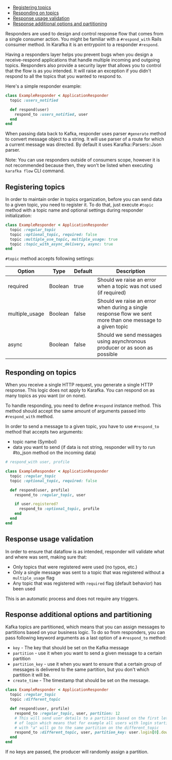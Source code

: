 - [Registering topics](#registering-topics)
- [Responding on topics](#responding-on-topics)
- [Response usage validation](#response-usage-validation)
- [Response additional options and partitioning](#response-additional-options-and-partitioning)

Responders are used to design and control response flow that comes from a single consumer action. You might be familiar with a ```#respond_with``` Rails consumer method. In Karafka it is an entrypoint to a responder ```#respond```.

Having a responders layer helps you prevent bugs when you design a receive-respond applications that handle multiple incoming and outgoing topics. Responders also provide a security layer that allows you to control that the flow is as you intended. It will raise an exception if you didn't respond to all the topics that you wanted to respond to.

Here's a simple responder example:

```ruby
class ExampleResponder < ApplicationResponder
  topic :users_notified

  def respond(user)
    respond_to :users_notified, user
  end
end
```

When passing data back to Kafka, responder uses parser ```#generate``` method to convert message object to a string. It will use parser of a route for which a current message was directed. By default it uses Karafka::Parsers::Json parser.

Note: You can use responders outside of consumers scope, however it is not recommended because then, they won't be listed when executing ```karafka flow``` CLI command.

## Registering topics

In order to maintain order in topics organization, before you can send data to a given topic, you need to register it. To do that, just execute ```#topic``` method with a topic name and optional settings during responder initialization:

```ruby
class ExampleResponder < ApplicationResponder
  topic :regular_topic
  topic :optional_topic, required: false
  topic :multiple_use_topic, multiple_usage: true
  topic :topic_with_async_delivery, async: true
end
```

```#topic``` method accepts following settings:

| Option         | Type    | Default | Description                                                                                                |
|----------------|---------|---------|------------------------------------------------------------------------------------------------------------|
| required       | Boolean | true    | Should we raise an error when a topic was not used (if required)                                           |
| multiple_usage | Boolean | false   | Should we raise an error when during a single response flow we sent more than one message to a given topic |
| async          | Boolean | false   | Should we send messages using asynchronous producer or as soon as possible                                 |

## Responding on topics

When you receive a single HTTP request, you generate a single HTTP response. This logic does not apply to Karafka. You can respond on as many topics as you want (or on none).

To handle responding, you need to define ```#respond``` instance method. This method should accept the same amount of arguments passed into ```#respond_with``` method.

In order to send a message to a given topic, you have to use ```#respond_to``` method that accepts two arguments:

  - topic name (Symbol)
  - data you want to send (if data is not string, responder will try to run #to_json method on the incoming data)

```ruby
# respond_with user, profile

class ExampleResponder < ApplicationResponder
  topic :regular_topic
  topic :optional_topic, required: false

  def respond(user, profile)
    respond_to :regular_topic, user

    if user.registered?
      respond_to :optional_topic, profile
    end
  end
end
```

## Response usage validation

In order to ensure that dataflow is as intended, responder will validate what and where was sent, making sure that:

  - Only topics that were registered were used (no typos, etc.)
  - Only a single message was sent to a topic that was registered without a ```multiple_usage``` flag
  - Any topic that was registered with ```required``` flag (default behavior) has been used

This is an automatic process and does not require any triggers.

## Response additional options and partitioning

Kafka topics are partitioned, which means that  you can assign messages to partitions based on your business logic. To do so from responders, you can pass following keyword arguments as a last option of a ```#respond_to``` method:

* ```key``` - The key that should be set on the Kafka message
* ```partition``` - use it when you want to send a given message to a certain partition
* ```partition_key``` - use it when you want to ensure that a certain group of messages is delivered to the same partition, but you don't which partition it will be.
* ```create_time``` - The timestamp that should be set on the message.

```ruby
class ExampleResponder < ApplicationResponder
  topic :regular_topic
  topic :different_topic

  def respond(user, profile)
    respond_to :regular_topic, user, partition: 12
    # This will send user details to a partition based on the first letter
    # of login which means that for example all users with login starting
    # with "a" will go to the same partition on the different_topic
    respond_to :different_topic, user, partition_key: user.login[0].downcase
  end
end
```

If no keys are passed, the producer will randomly assign a partition.